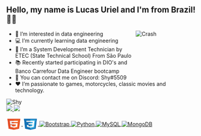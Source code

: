 ## Hello, my name is Lucas Uriel and I'm from Brazil! 👨‍💻
- 👀 I’m interested in data engineering
  <img align="right" height="120" width="160" alt="Crash" src="https://c.tenor.com/E8SSBCl5b14AAAAi/crash.gif">
- 💻 I’m currently learning data engineering
- 📜 I’m a System Development Technician by ETEC (State Technical School) From São Paulo
- 📚 Recently started participating in DIO's and Banco Carrefour Data Engineer bootcamp 
- 📲 You can contact me on Discord: Shy#5509
- ❤ I’m passionate to games, motorcycles, classic movies and technology.

<img src="https://komarev.com/ghpvc/?username=Uriel-6l6&color=red" alt="Shy"/>
 <div>
  <a href="https://github.com/LucasUrie-stack">
  <img height="165em" src="https://github-readme-stats.vercel.app/api?username=Uriel-6l6&show_icons=true&theme=highcontrast&include_all_commits=true&count_private=true"/>
  <img height="165em" src="https://github-readme-stats.vercel.app/api/top-langs/?username=Uriel-6l6&layout=compact&langs_count=7&theme=highcontrast"/>
</div>
  <div style="display: inline_block"><br>
  <img align="center" alt="HTML" height="30" width="40" src="https://raw.githubusercontent.com/devicons/devicon/master/icons/html5/html5-original.svg">
  <img align="center" alt="CSS" height="30" width="40" src="https://raw.githubusercontent.com/devicons/devicon/master/icons/css3/css3-original.svg">
  <img align="center" alt="Bootstrap" height="30" width="40" src="https://cdn.jsdelivr.net/gh/devicons/devicon/icons/bootstrap/bootstrap-plain.svg">
  <img align="center" alt="Python" height="30" width="40" src="https://cdn.jsdelivr.net/gh/devicons/devicon/icons/python/python-original-wordmark.svg">
  <img align="center" alt="MySQL" height="30" width="40" src="https://cdn.jsdelivr.net/gh/devicons/devicon/icons/mysql/mysql-original-wordmark.svg">
  <img align="center" alt="MongoDB" height="30" width="40" src="https://cdn.jsdelivr.net/gh/devicons/devicon/icons/mongodb/mongodb-original-wordmark.svg">
    

</div>
